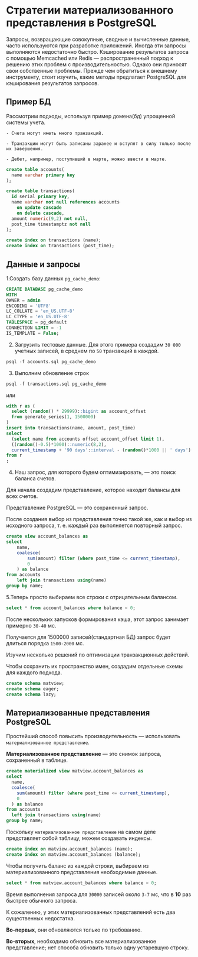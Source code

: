 # Стратегии материализованного представления в PostgreSQL

Запросы, возвращающие совокупные, сводные и вычисленные данные, часто используются при разработке приложений. 
	Иногда эти запросы выполняются недостаточно быстро. Кэширование результатов запроса с помощью Memcached или Redis — распространенный подход к решению этих проблем с производительностью. 
	Однако они приносят свои собственные проблемы. Прежде чем обратиться к внешнему инструменту, стоит изучить, какие методы предлагает PostgreSQL для кэширования результатов запросов.

## Пример БД
Рассмотрим подходы, используя пример домена(бд) упрощенной системы учета. 

	- Счета могут иметь много транзакций. 
  
	- Транзакции могут быть записаны заранее и вступят в силу только после их завершения. 
  
	- Дебет, например, поступивший в марте, можно ввести в марте.

```sql
create table accounts(
  name varchar primary key
);

create table transactions(
  id serial primary key,
  name varchar not null references accounts
    on update cascade
    on delete cascade,
  amount numeric(9,2) not null,
  post_time timestamptz not null
);

create index on transactions (name);
create index on transactions (post_time);
```

## Данные и запросы

1.Создать базу данных `pg_cache_demo`:

```sql
CREATE DATABASE pg_cache_demo
WITH
OWNER = admin
ENCODING = 'UTF8'
LC_COLLATE = 'en_US.UTF-8'
LC_CTYPE = 'en_US.UTF-8'
TABLESPACE = pg_default
CONNECTION LIMIT = -1
IS_TEMPLATE = False;
```
2. Загрузить тестовые данные. Для этого примера создадим `30 000` учетных записей, в среднем по `50` транзакций в каждой.

```sql
psql -f accounts.sql pg_cache_demo
```
3. Выполним обновление строк

```sql
psql -f transactions.sql pg_cache_demo
```
или

```sql
with r as (
  select (random() * 29999)::bigint as account_offset
  from generate_series(1, 1500000)
)
insert into transactions(name, amount, post_time)
select
  (select name from accounts offset account_offset limit 1),
  ((random()-0.5)*1000)::numeric(8,2),
  current_timestamp + '90 days'::interval - (random()*1000 || ' days')::interval
from r
;
```

4. Наш запрос, для которого будем оптимизировать, — это поиск баланса счетов. 

Для начала создадим представление, которое находит балансы для всех счетов. 

Представление PostgreSQL — это сохраненный запрос. 

После создания выбор из представления точно такой же, как и выбор из исходного запроса, т. е. каждый раз выполняется повторный запрос.

```sql
create view account_balances as
select
	name,
	coalesce(
		sum(amount) filter (where post_time <= current_timestamp),
		0
	) as balance
from accounts
	left join transactions using(name)
group by name;
```

5.Теперь просто выбираем все строки с отрицательным балансом.

```sql
select * from account_balances where balance < 0;
```

После нескольких запусков формирования кэша, этот запрос занимает примерно `30-40` мс. 

Получается для 1500000 записей(стандартная БД) запрос будет длиться порядка `1500-2000` мс.

	
Изучим несколько решений по оптимизации транзакционных действий. 

Чтобы сохранить их пространство имен, создадим отдельные схемы для каждого подхода.

```sql
create schema matview;
create schema eager;
create schema lazy;
```

## Материализованные представления PostgreSQL

Простейший способ повысить производительность — использовать `материализованное представление`. 	

**Материализованное представление** — это снимок запроса, сохраненный в таблице.

```sql
create materialized view matview.account_balances as
select
  name,
  coalesce(
    sum(amount) filter (where post_time <= current_timestamp),
    0
  ) as balance
from accounts
  left join transactions using(name)
group by name;
```
Поскольку `материализованное представление` на самом деле представляет собой таблицу, можем создавать индексы.

```sql
create index on matview.account_balances (name);
create index on matview.account_balances (balance);
```
Чтобы получить баланс из каждой строки, выбираем из материализованного представления необходимые данные.

```sql
select * from matview.account_balances where balance < 0;
```
Время выполнения запроса для `30000` записей около `3-7` мс, что в **10** раз быстрее обычного запроса.

К сожалению, у этих материализованных представлений есть два существенных недостатка. 

**Во-первых**, они обновляются только по требованию. 

**Во-вторых**, необходимо обновить все материализованное представление; нет способа обновить только одну устаревшую строку.












